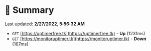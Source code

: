 # 📖 Summary
Last updated: **2/27/2022, 5:56:32 AM**

- `GET` [https://uptimerfree.tk](https://uptimerfree.tk) - **Up** (1231ms)
- `GET` [https://monitoruptimer.tk](https://monitoruptimer.tk) - **Down** (167ms)
